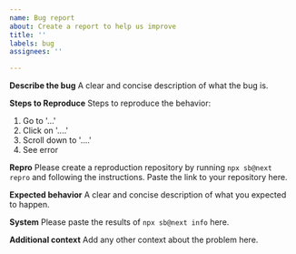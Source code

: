 ```yaml
---
name: Bug report
about: Create a report to help us improve
title: ''
labels: bug
assignees: ''

---
```


**Describe the bug**
A clear and concise description of what the bug is.

**Steps to Reproduce**
Steps to reproduce the behavior:
1. Go to '...'
2. Click on '....'
3. Scroll down to '....'
4. See error

**Repro**
Please create a reproduction repository by running `npx sb@next repro` and following the instructions. Paste the link to your repository here. 

**Expected behavior**
A clear and concise description of what you expected to happen.

**System**
Please paste the results of `npx sb@next info` here.

**Additional context**
Add any other context about the problem here.

